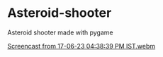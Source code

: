 # Asteroid-shooter
Asteroid shooter made with pygame

[Screencast from 17-06-23 04:38:39 PM IST.webm](https://github.com/Sumeetrana/Asteroid-shooter/assets/32497171/e2581265-18c0-4a77-99e0-9c6c02e1f099)
